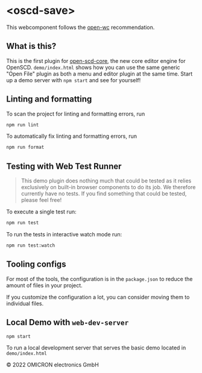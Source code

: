 # \<oscd-save>

This webcomponent follows the [open-wc](https://github.com/open-wc/open-wc) recommendation.

## What is this?

This is the first plugin for [open-scd-core](https://github.com/openscd/open-scd-core#readme), the new core editor engine for OpenSCD. `demo/index.html` shows how you can use the same generic "Open File" plugin as both a menu and editor plugin at the same time. Start up a demo server with `npm start` and see for yourself!

## Linting and formatting

To scan the project for linting and formatting errors, run

```bash
npm run lint
```

To automatically fix linting and formatting errors, run

```bash
npm run format
```

## Testing with Web Test Runner

> This demo plugin does nothing much that could be tested as it relies exclusively on built-in browser components to do its job. We therefore currently have no tests. If you find something that could be tested, please feel free!

To execute a single test run:

```bash
npm run test
```

To run the tests in interactive watch mode run:

```bash
npm run test:watch
```


## Tooling configs

For most of the tools, the configuration is in the `package.json` to reduce the amount of files in your project.

If you customize the configuration a lot, you can consider moving them to individual files.

## Local Demo with `web-dev-server`

```bash
npm start
```

To run a local development server that serves the basic demo located in `demo/index.html`

&copy; 2022 OMICRON electronics GmbH
